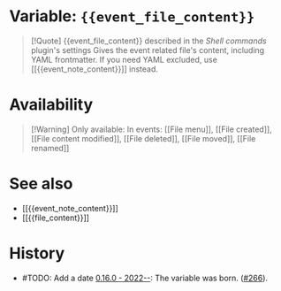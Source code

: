 # Variable: `{{event_file_content}}`
> [!Quote] {{event_file_content}} described in the *Shell commands* plugin's settings
> Gives the event related file's content, including YAML frontmatter. If you need YAML excluded, use [[{{event_note_content}}]] instead.

# Availability
> [!Warning] Only available:
> In events: [[File menu]], [[File created]], [[File content modified]], [[File deleted]], [[File moved]], [[File renamed]]

# See also
- [[{{event_note_content}}]]
- [[{{file_content}}]]

# History
- #TODO: Add a date [0.16.0 - 2022--](https://github.com/Taitava/obsidian-shellcommands/blob/main/CHANGELOG.md#00---2022--): The variable was born. ([#266](https://github.com/Taitava/obsidian-shellcommands/issues/266)).